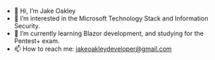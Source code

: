 - 👋 Hi, I’m Jake Oakley
- 👀 I’m interested in the Microsoft Technology Stack and Information Security.
- 🌱 I’m currently learning Blazor development, and studying for the Pentest+ exam.
- 📫 How to reach me: jakeoakleydeveloper@gmail.com

<!---
JakeOakley94/JakeOakley94 is a ✨ special ✨ repository because its `README.md` (this file) appears on your GitHub profile.
You can click the Preview link to take a look at your changes.
--->
